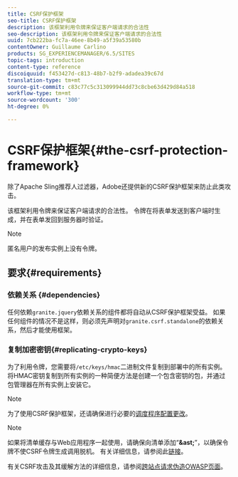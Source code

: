 ```yaml
---
title: CSRF保护框架
seo-title: CSRF保护框架
description: 该框架利用令牌来保证客户端请求的合法性
seo-description: 该框架利用令牌来保证客户端请求的合法性
uuid: 7cb222ba-fc7a-46ee-8b49-a5f39a53580b
contentOwner: Guillaume Carlino
products: SG_EXPERIENCEMANAGER/6.5/SITES
topic-tags: introduction
content-type: reference
discoiquuid: f453427d-c813-48b7-b2f9-adadea39c67d
translation-type: tm+mt
source-git-commit: c83c77c5c313099944dd73c8cbe63d429d84a518
workflow-type: tm+mt
source-wordcount: '300'
ht-degree: 0%

---
```



# CSRF保护框架{#the-csrf-protection-framework}

除了Apache Sling推荐人过滤器，Adobe还提供新的CSRF保护框架来防止此类攻击。

该框架利用令牌来保证客户端请求的合法性。 令牌在将表单发送到客户端时生成，并在表单发回到服务器时验证。

>[!NOTE]
>
>匿名用户的发布实例上没有令牌。

## 要求{#requirements}

### 依赖关系 {#dependencies}

任何依赖`granite.jquery`依赖关系的组件都将自动从CSRF保护框架受益。 如果任何组件的情况不是这样，则必须先声明对`granite.csrf.standalone`的依赖关系，然后才能使用框架。

### 复制加密密钥{#replicating-crypto-keys}

为了利用令牌，您需要将`/etc/keys/hmac`二进制文件复制到部署中的所有实例。 将HMAC密钥复制到所有实例的一种简便方法是创建一个包含密钥的包，并通过包管理器在所有实例上安装它。

>[!NOTE]
>
>为了使用CSRF保护框架，还请确保进行必要的[调度程序配置更改](https://helpx.adobe.com/experience-manager/dispatcher/user-guide.html)。

>[!NOTE]
>
>如果将清单缓存与Web应用程序一起使用，请确保向清单添加“**&amp;ast;**”，以确保令牌不使CSRF令牌生成调用脱机。 有关详细信息，请参阅此[链接](https://www.w3.org/TR/offline-webapps/)。
>
>有关CSRF攻击及其缓解方法的详细信息，请参阅[跨站点请求伪造OWASP页面](https://owasp.org/www-community/attacks/csrf)。
